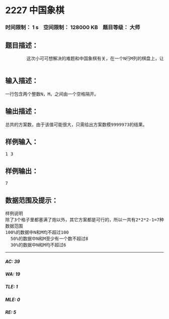 # 2227 中国象棋   
### 时间限制： 1 s&nbsp;&nbsp;&nbsp;&nbsp;空间限制： 128000 KB&nbsp;&nbsp;&nbsp;&nbsp;题目等级： 大师  
## 题目描述：  

<pre>
        这次小可可想解决的难题和中国象棋有关，在一个N行M列的棋盘上，让你放若干个炮（可以是0个），使得没有一个炮可以攻击到另一个炮，请问有多少种放置方法。大家肯定很清楚，在中国象棋中炮的行走方式是：一个炮攻击到另一个炮，当且仅当它们在同一行或同一列中，且它们之间恰好 有一个棋子。你也来和小可可一起锻炼一下思维吧！  
 
</pre>
  
  
## 输入描述：  

<pre>
一行包含两个整数N，M，之间由一个空格隔开。
</pre>
  
  
## 输出描述：  

<pre>
总共的方案数，由于该值可能很大，只需给出方案数模9999973的结果。
</pre>
  
  
## 样例输入：  

<pre>
1 3
</pre>
  
  
## 样例输出：  

<pre>
7
</pre>
  
  
## 数据范围及提示：  

<pre>
样例说明
除了3个格子里都塞满了炮以外，其它方案都是可行的，所以一共有2*2*2-1=7种方案。
数据范围
100%的数据中N和M均不超过100  
  50%的数据中N和M至少有一个数不超过8  
  30%的数据中N和M均不超过6
</pre>
  
  
***  

##### AC: 39  
##### WA: 19  
##### TLE: 1  
##### MLE: 0  
##### RE: 5  
